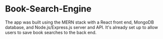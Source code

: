 # Book-Search-Engine
The app was built using the MERN stack with a React front end, MongoDB database, and Node.js/Express.js server and API. It's already set up to allow users to save book searches to the back end. 
